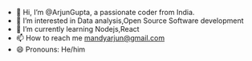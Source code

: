 - 👋 Hi, I’m @ArjunGupta, a passionate coder from India.
- 👀 I’m interested in Data analysis,Open Source Software development
- 🌱 I’m currently learning Nodejs,React
- 📫 How to reach me mandyarjun@gmail.com
- 😄 Pronouns: He/him


<!---
ArjunnnnGupta/ArjunnnnGupta is a ✨ special ✨ repository because its `README.md` (this file) appears on your GitHub profile.
You can click the Preview link to take a look at your changes.
--->
